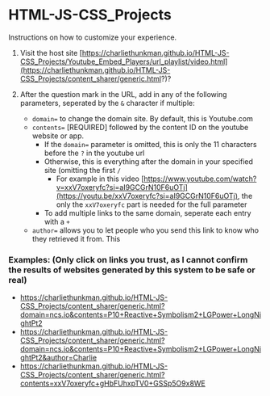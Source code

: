 # HTML-JS-CSS_Projects
Instructions on how to customize your experience.

1) Visit the host site [https://charliethunkman.github.io/HTML-JS-CSS_Projects/Youtube_Embed_Players/url_playlist/video.html](https://charliethunkman.github.io/HTML-JS-CSS_Projects/content_sharer/generic.html?)?

2) After the question mark in the URL, add in any of the following parameters, seperated by the `&` character if multiple:
	* `domain=` to change the domain site. By default, this is Youtube.com 
	* `contents=` [REQUIRED] followed by the content ID on the youtube website or app.
		*  If the `domain=` parameter is omitted, this is only the 11 characters before the `?` in the youtube url
        *  Otherwise, this is everything after the domain in your specified site (omitting the first `/`
  		    *  For example in this video [https://www.youtube.com/watch?v=xxV7oxeryfc?si=aI9GCGrN10F6uOTj](https://youtu.be/xxV7oxeryfc?si=aI9GCGrN10F6uOTj), the only the  `xxV7oxeryfc` part is needed for the full parameter
        *  To add multiple links to the same domain, seperate each entry with a `+`
 	 * `author=` allows you to let people who you send this link to know who they retrieved it from. This  

### Examples: (Only click on links you trust, as I cannot confirm the results of websites generated by this system to be safe or real)

* https://charliethunkman.github.io/HTML-JS-CSS_Projects/content_sharer/generic.html?domain=ncs.io&contents=P10+Reactive+Symbolism2+LGPower+LongNightPt2
* https://charliethunkman.github.io/HTML-JS-CSS_Projects/content_sharer/generic.html?domain=ncs.io&contents=P10+Reactive+Symbolism2+LGPower+LongNightPt2&author=Charlie
* https://charliethunkman.github.io/HTML-JS-CSS_Projects/content_sharer/generic.html?contents=xxV7oxeryfc+gHbFUhxpTV0+GSSp5O9x8WE
